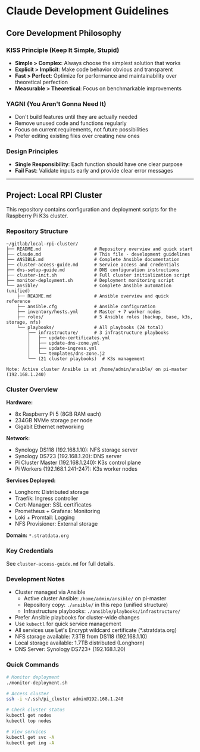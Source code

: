 # Claude Development Guidelines

## Core Development Philosophy

### KISS Principle (Keep It Simple, Stupid)
- **Simple > Complex**: Always choose the simplest solution that works
- **Explicit > Implicit**: Make code behavior obvious and transparent
- **Fast > Perfect**: Optimize for performance and maintainability over theoretical perfection
- **Measurable > Theoretical**: Focus on benchmarkable improvements

### YAGNI (You Aren't Gonna Need It)
- Don't build features until they are actually needed
- Remove unused code and functions regularly
- Focus on current requirements, not future possibilities
- Prefer editing existing files over creating new ones

### Design Principles
- **Single Responsibility**: Each function should have one clear purpose
- **Fail Fast**: Validate inputs early and provide clear error messages

---

## Project: Local RPI Cluster

This repository contains configuration and deployment scripts for the Raspberry Pi K3s cluster.

### Repository Structure

```
~/gitlab/local-rpi-cluster/
├── README.md                    # Repository overview and quick start
├── claude.md                    # This file - development guidelines
├── ANSIBLE.md                   # Complete Ansible documentation
├── cluster-access-guide.md      # Service access and credentials
├── dns-setup-guide.md           # DNS configuration instructions
├── cluster-init.sh              # Full cluster initialization script
├── monitor-deployment.sh        # Deployment monitoring script
└── ansible/                     # Complete Ansible automation (unified)
    ├── README.md                # Ansible overview and quick reference
    ├── ansible.cfg              # Ansible configuration
    ├── inventory/hosts.yml      # Master + 7 worker nodes
    ├── roles/                   # 5 Ansible roles (backup, base, k3s, storage, nfs)
    └── playbooks/               # All playbooks (24 total)
        ├── infrastructure/      # 3 infrastructure playbooks
        │   ├── update-certificates.yml
        │   ├── update-dns-zone.yml
        │   ├── update-ingress.yml
        │   └── templates/dns-zone.j2
        └── (21 cluster playbooks)  # K3s management

Note: Active cluster Ansible is at /home/admin/ansible/ on pi-master (192.168.1.240)
```

### Cluster Overview

**Hardware:**
- 8x Raspberry Pi 5 (8GB RAM each)
- 234GB NVMe storage per node
- Gigabit Ethernet networking

**Network:**
- Synology DS118 (192.168.1.10): NFS storage server
- Synology DS723 (192.168.1.20): DNS server
- Pi Cluster Master (192.168.1.240): K3s control plane
- Pi Workers (192.168.1.241-247): K3s worker nodes

**Services Deployed:**
- Longhorn: Distributed storage
- Traefik: Ingress controller
- Cert-Manager: SSL certificates
- Prometheus + Grafana: Monitoring
- Loki + Promtail: Logging
- NFS Provisioner: External storage

**Domain:** `*.stratdata.org`

### Key Credentials

See `cluster-access-guide.md` for full details.

### Development Notes

- Cluster managed via Ansible
  - Active cluster Ansible: `/home/admin/ansible/` on pi-master
  - Repository copy: `./ansible/` in this repo (unified structure)
  - Infrastructure playbooks: `./ansible/playbooks/infrastructure/`
- Prefer Ansible playbooks for cluster-wide changes
- Use `kubectl` for quick service management
- All services use Let's Encrypt wildcard certificate (*.stratdata.org)
- NFS storage available: 7.3TB from DS118 (192.168.1.10)
- Local storage available: 1.7TB distributed (Longhorn)
- DNS Server: Synology DS723+ (192.168.1.20)

### Quick Commands

```bash
# Monitor deployment
./monitor-deployment.sh

# Access cluster
ssh -i ~/.ssh/pi_cluster admin@192.168.1.240

# Check cluster status
kubectl get nodes
kubectl top nodes

# View services
kubectl get svc -A
kubectl get ing -A
```
